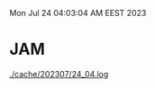 Mon Jul 24 04:03:04 AM EEST 2023
# JAM
<a href='./cache/202307/24_04.log'>./cache/202307/24_04.log</a>
